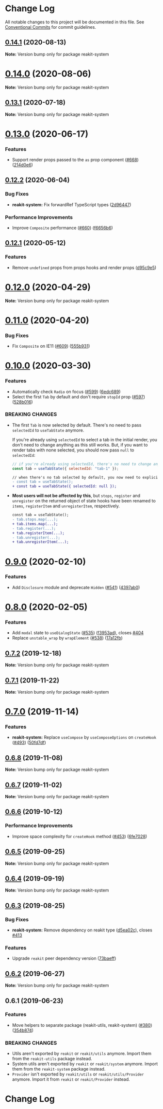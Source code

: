 # Change Log

All notable changes to this project will be documented in this file.
See [Conventional Commits](https://conventionalcommits.org) for commit guidelines.

## [0.14.1](https://github.com/reakit/reakit/tree/master/packages/reakit-system/compare/reakit-system@0.14.0...reakit-system@0.14.1) (2020-08-13)

**Note:** Version bump only for package reakit-system





# [0.14.0](https://github.com/reakit/reakit/tree/master/packages/reakit-system/compare/reakit-system@0.13.1...reakit-system@0.14.0) (2020-08-06)

**Note:** Version bump only for package reakit-system





## [0.13.1](https://github.com/reakit/reakit/tree/master/packages/reakit-system/compare/reakit-system@0.13.0...reakit-system@0.13.1) (2020-07-18)

**Note:** Version bump only for package reakit-system





# [0.13.0](https://github.com/reakit/reakit/tree/master/packages/reakit-system/compare/reakit-system@0.13.0-alpha.0...reakit-system@0.13.0) (2020-06-17)


### Features

* Support render props passed to the `as` prop component ([#668](https://github.com/reakit/reakit/tree/master/packages/reakit-system/issues/668)) ([214d0e6](https://github.com/reakit/reakit/tree/master/packages/reakit-system/commit/214d0e6357ea659a05d351fc26f539d186df0404))





## [0.12.2](https://github.com/reakit/reakit/tree/master/packages/reakit-system/compare/reakit-system@0.12.1...reakit-system@0.12.2) (2020-06-04)


### Bug Fixes

* **reakit-system:** Fix forwardRef TypeScript types ([2d96447](https://github.com/reakit/reakit/tree/master/packages/reakit-system/commit/2d9644704f8e9e1f14ecf726ad8d4f7b401817c9))


### Performance Improvements

* Improve `Composite` performance ([#660](https://github.com/reakit/reakit/tree/master/packages/reakit-system/issues/660)) ([f6656b6](https://github.com/reakit/reakit/tree/master/packages/reakit-system/commit/f6656b6b765bbec639754aa96a2f08b717413068))





## [0.12.1](https://github.com/reakit/reakit/tree/master/packages/reakit-system/compare/reakit-system@0.12.0...reakit-system@0.12.1) (2020-05-12)


### Features

* Remove `undefined` props from props hooks and render props ([d95c9e5](https://github.com/reakit/reakit/tree/master/packages/reakit-system/commit/d95c9e5311debc59c3e5d137936cc78e95fb8215))





# [0.12.0](https://github.com/reakit/reakit/tree/master/packages/reakit-system/compare/reakit-system@0.11.0...reakit-system@0.12.0) (2020-04-29)

**Note:** Version bump only for package reakit-system





# [0.11.0](https://github.com/reakit/reakit/tree/master/packages/reakit-system/compare/reakit-system@0.10.0...reakit-system@0.11.0) (2020-04-20)


### Bug Fixes

* Fix `Composite` on IE11 ([#609](https://github.com/reakit/reakit/tree/master/packages/reakit-system/issues/609)) ([555b931](https://github.com/reakit/reakit/tree/master/packages/reakit-system/commit/555b931de003a81a635ed1d980d67f9c62fb91e0))





# [0.10.0](https://github.com/reakit/reakit/tree/master/packages/reakit-system/compare/reakit-system@0.9.0...reakit-system@0.10.0) (2020-03-30)


### Features

* Automatically check `Radio` on focus ([#599](https://github.com/reakit/reakit/tree/master/packages/reakit-system/issues/599)) ([6edc689](https://github.com/reakit/reakit/tree/master/packages/reakit-system/commit/6edc68980de142686bdbdceecc8769e2a6265001))
* Select the first `Tab` by default and don't require `stopId` prop ([#597](https://github.com/reakit/reakit/tree/master/packages/reakit-system/issues/597)) ([528b016](https://github.com/reakit/reakit/tree/master/packages/reakit-system/commit/528b016304f381b171cdc96598201deb54fb53c8))


### BREAKING CHANGES

* The first `Tab` is now selected by default. There's no need to pass `selectedId` to `useTabState` anymore.

  If you're already using `selectedId` to select a tab in the initial render, you don't need to change anything as this still works. But, if you want to render tabs with none selected, you should now pass `null` to `selectedId`:

  ```js
  // if you're already using selectedId, there's no need to change anything
  const tab = useTabState({ selectedId: "tab-1" });
  ```

  ```diff
  // when there's no tab selected by default, you now need to explicitly specify it
  - const tab = useTabState();
  + const tab = useTabState({ selectedId: null });
  ```
* **Most users will not be affected by this**, but `stops`, `register` and `unregister` on the returned object of state hooks have been renamed to `items`, `registerItem` and `unregisterItem`, respectively.

  ```diff
  const tab = useTabState();
  - tab.stops.map(...);
  + tab.items.map(...);
  - tab.register(...);
  + tab.registerItem(...);
  - tab.unregister(...);
  + tab.unregisterItem(...);
  ```





# [0.9.0](https://github.com/reakit/reakit/tree/master/packages/reakit-system/compare/reakit-system@0.8.0...reakit-system@0.9.0) (2020-02-10)


### Features

* Add `Disclosure` module and deprecate `Hidden` ([#541](https://github.com/reakit/reakit/tree/master/packages/reakit-system/issues/541)) ([4397ab0](https://github.com/reakit/reakit/tree/master/packages/reakit-system/commit/4397ab0ea70e78ed187d6f463a5941f72907afb0))





# [0.8.0](https://github.com/reakit/reakit/tree/master/packages/reakit-system/compare/reakit-system@0.7.2...reakit-system@0.8.0) (2020-02-05)


### Features

* Add `modal` state to `useDialogState` ([#535](https://github.com/reakit/reakit/tree/master/packages/reakit-system/issues/535)) ([f3953ad](https://github.com/reakit/reakit/tree/master/packages/reakit-system/commit/f3953ad)), closes [#404](https://github.com/reakit/reakit/tree/master/packages/reakit-system/issues/404)
* Replace `unstable_wrap` by `wrapElement` ([#538](https://github.com/reakit/reakit/tree/master/packages/reakit-system/issues/538)) ([17a12fb](https://github.com/reakit/reakit/tree/master/packages/reakit-system/commit/17a12fb))





## [0.7.2](https://github.com/reakit/reakit/tree/master/packages/reakit-system/compare/reakit-system@0.7.1...reakit-system@0.7.2) (2019-12-18)

**Note:** Version bump only for package reakit-system





## [0.7.1](https://github.com/reakit/reakit/tree/master/packages/reakit-system/compare/reakit-system@0.7.0...reakit-system@0.7.1) (2019-11-22)

**Note:** Version bump only for package reakit-system





# [0.7.0](https://github.com/reakit/reakit/tree/master/packages/reakit-system/compare/reakit-system@0.6.8...reakit-system@0.7.0) (2019-11-14)


### Features

* **reakit-system:** Replace `useCompose` by `useComposeOptions` on `createHook` ([#493](https://github.com/reakit/reakit/tree/master/packages/reakit-system/issues/493)) ([50fd7df](https://github.com/reakit/reakit/tree/master/packages/reakit-system/commit/50fd7df))





## [0.6.8](https://github.com/reakit/reakit/tree/master/packages/reakit-system/compare/reakit-system@0.6.7...reakit-system@0.6.8) (2019-11-08)

**Note:** Version bump only for package reakit-system





## [0.6.7](https://github.com/reakit/reakit/tree/master/packages/reakit-system/compare/reakit-system@0.6.6...reakit-system@0.6.7) (2019-11-02)

**Note:** Version bump only for package reakit-system





## [0.6.6](https://github.com/reakit/reakit/tree/master/packages/reakit-system/compare/reakit-system@0.6.5...reakit-system@0.6.6) (2019-10-12)


### Performance Improvements

* Improve space complexity for `createHook` method ([#453](https://github.com/reakit/reakit/tree/master/packages/reakit-system/issues/453)) ([6fe7028](https://github.com/reakit/reakit/tree/master/packages/reakit-system/commit/6fe7028))





## [0.6.5](https://github.com/reakit/reakit/tree/master/packages/reakit-system/compare/reakit-system@0.6.4...reakit-system@0.6.5) (2019-09-25)

**Note:** Version bump only for package reakit-system





## [0.6.4](https://github.com/reakit/reakit/tree/master/packages/reakit-system/compare/reakit-system@0.6.3...reakit-system@0.6.4) (2019-09-19)

**Note:** Version bump only for package reakit-system





## [0.6.3](https://github.com/reakit/reakit/tree/master/packages/reakit-system/compare/reakit-system@0.6.2...reakit-system@0.6.3) (2019-08-25)


### Bug Fixes

* **reakit-system:** Remove dependency on reakit type ([d5ea02c](https://github.com/reakit/reakit/tree/master/packages/reakit-system/commit/d5ea02c)), closes [#413](https://github.com/reakit/reakit/tree/master/packages/reakit-system/issues/413)


### Features

* Upgrade `reakit` peer dependency version ([73baeff](https://github.com/reakit/reakit/tree/master/packages/reakit-system/commit/73baeff))





## [0.6.2](https://github.com/reakit/reakit/tree/master/packages/reakit-system/compare/reakit-system@0.6.1...reakit-system@0.6.2) (2019-06-27)

**Note:** Version bump only for package reakit-system





## 0.6.1 (2019-06-23)


### Features

* Move helpers to separate package (reakit-utils, reakit-system) ([#380](https://github.com/reakit/reakit/tree/master/packages/reakit-system/issues/380)) ([354b874](https://github.com/reakit/reakit/tree/master/packages/reakit-system/commit/354b874))


### BREAKING CHANGES

* Utils aren't exported by `reakit` or `reakit/utils` anymore. Import them from the `reakit-utils` package instead.
* System utils aren't exported by `reakit` or `reakit/system` anymore. Import them from the `reakit-system` package instead.
* `Provider` isn't exported by `reakit/utils` or `reakit/utils/Provider` anymore. Import it from `reakit` or `reakit/Provider` instead.





# Change Log

